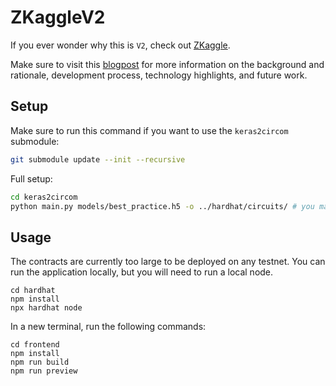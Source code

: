 # ZKaggleV2

If you ever wonder why this is `V2`, check out [ZKaggle](https://github.com/z-kaggle/ZKaggle).

Make sure to visit this [blogpost](https://hackmd.io/@cathie/zkml) for more information on the background and rationale, development process, technology highlights, and future work.

## Setup

Make sure to run this command if you want to use the `keras2circom` submodule:
```bash
git submodule update --init --recursive
```

Full setup:
```bash
cd keras2circom
python main.py models/best_practice.h5 -o ../hardhat/circuits/ # you may need to manually rename your output files, and delete the last line of the circom file
```

## Usage

The contracts are currently too large to be deployed on any testnet. You can run the application locally, but you will need to run a local node.

```shell
cd hardhat
npm install
npx hardhat node
```

In a new terminal, run the following commands:

```shell
cd frontend
npm install
npm run build
npm run preview
```